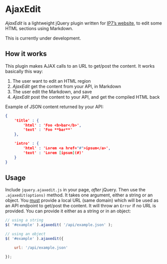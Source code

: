 AjaxEdit
========

*AjaxEdit* is a lightweight jQuery plugin written for [IP7’s
website](https://github.com/IP7/Website), to edit some HTML sections using
Markdown.

This is currently under development.


How it works
------------

This plugin makes AJAX calls to an URL to get/post the content. It works basically
this way:

1. The user want to edit an HTML region
2. *AjaxEdit* get the content from your API, in Markdown
3. The user edit the Markdown, and save
4. *AjaxEdit* post the content to your API, and get the compiled HTML back

Example of JSON content returned by your API:

```json
{
    'title' : {
        'html' : 'Foo <b>bar</b>',
        'text' : 'Foo **bar**'
    },

    'intro' : {
        'html' : 'Lorem <a href="#">ipsum</a>',
        'text' : 'Lorem [ipsum](#)'
    }
}
```


Usage
-----

Include `jquery.ajaxedit.js` in your page, *after* jQuery. Then use the
`.ajaxedit(options)` method. It takes one argument, either a string or an
object. You <u>must</u> provide a local URL (same domain) which will be
used as an API endpoint to get/post the content. It will throw an `Error` if no
URL is provided. You can provide it either as a string or in an object:

```js
// using a string
$( '#example' ).ajaxedit( '/api/example.json' );

// using an object
$( '#example' ).ajaxedit({

    url: '/api/example.json'

});
```

